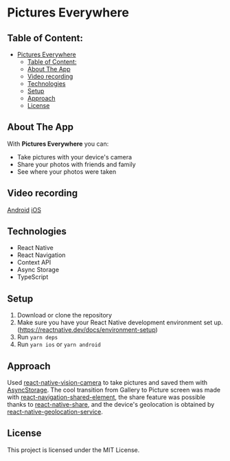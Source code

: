 # Pictures Everywhere
## Table of Content:

- [Pictures Everywhere](#pictures-everywhere)
  - [Table of Content:](#table-of-content)
  - [About The App](#about-the-app)
  - [Video recording](#video-recording)
  - [Technologies](#technologies)
  - [Setup](#setup)
  - [Approach](#approach)
  - [License](#license)

## About The App
With **Pictures Everywhere** you can: 
- Take pictures with your device's camera
- Share your photos with friends and family
- See where your photos were taken

## Video recording
[Android](https://github.com/yosoyafa/PicturesEverywhere/assets/19701443/543c04e9-72b3-491c-81d2-eee477b63b12)
[iOS](https://github.com/yosoyafa/PicturesEverywhere/assets/19701443/a8eed810-fc15-473f-a3c3-367dd7afa4d9)

## Technologies
- React Native
- React Navigation
- Context API
- Async Storage
- TypeScript

## Setup
1. Download or clone the repository
2. Make sure you have your React Native development environment set up. (https://reactnative.dev/docs/environment-setup)
3. Run `yarn deps`
4. Run `yarn ios` or `yarn android`

## Approach
Used [react-native-vision-camera](https://github.com/mrousavy/react-native-vision-camera) to take pictures and saved them with [AsyncStorage](https://github.com/react-native-async-storage/async-storage). The cool transition from Gallery to Picture screen was made with [react-navigation-shared-element](https://github.com/IjzerenHein/react-navigation-shared-element), the share feature was possible thanks to [react-native-share](https://github.com/react-native-share/react-native-share), and the device's geolocation is obtained by [react-native-geolocation-service](https://github.com/Agontuk/react-native-geolocation-service).

## License

This project is licensed under the MIT License.
